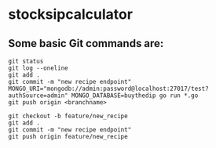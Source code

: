 # stocksipcalculator

## Some basic Git commands are:
```
git status
git log --oneline
git add .
git commit -m "new recipe endpoint"
MONGO_URI="mongodb://admin:password@localhost:27017/test?authSource=admin" MONGO_DATABASE=buythedip go run *.go
git push origin <branchname>

git checkout -b feature/new_recipe
git add .
git commit -m "new recipe endpoint"
git push origin feature/new_recipe
```
